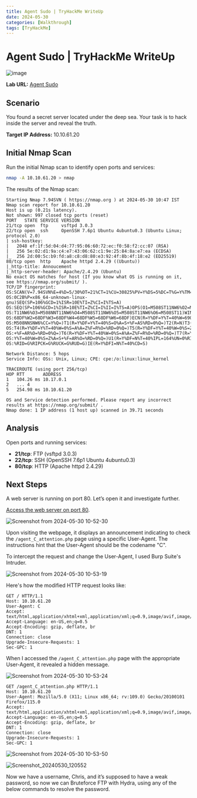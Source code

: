 ```yaml
---
title: Agent Sudo | TryHackMe WriteUp
date: 2024-05-30
categories: [Walkthrough]
tags: [TryHackMe]
---
```


# Agent Sudo | TryHackMe WriteUp

![image](https://github.com/f141ne0/f141ne0.github.io/assets/165682600/d2c9057e-ec75-4e46-93c2-9e88350f1c96)


**Lab URL:** [Agent Sudo](https://tryhackme.com/r/room/agentsudoctf)

## Scenario

You found a secret server located under the deep sea. Your task is to hack inside the server and reveal the truth.

**Target IP Address:** 10.10.61.20

## Initial Nmap Scan

Run the initial Nmap scan to identify open ports and services:

```bash
nmap -A 10.10.61.20 > nmap
```

The results of the Nmap scan:

```plaintext
Starting Nmap 7.94SVN ( https://nmap.org ) at 2024-05-30 10:47 IST
Nmap scan report for 10.10.61.20
Host is up (0.21s latency).
Not shown: 997 closed tcp ports (reset)
PORT   STATE SERVICE VERSION
21/tcp open  ftp     vsftpd 3.0.3
22/tcp open  ssh     OpenSSH 7.6p1 Ubuntu 4ubuntu0.3 (Ubuntu Linux; protocol 2.0)
| ssh-hostkey: 
|   2048 ef:1f:5d:04:d4:77:95:06:60:72:ec:f0:58:f2:cc:07 (RSA)
|   256 5e:02:d1:9a:c4:e7:43:06:62:c1:9e:25:84:8a:e7:ea (ECDSA)
|_  256 2d:00:5c:b9:fd:a8:c8:d8:80:e3:92:4f:8b:4f:18:e2 (ED25519)
80/tcp open  http    Apache httpd 2.4.29 ((Ubuntu))
|_http-title: Annoucement
|_http-server-header: Apache/2.4.29 (Ubuntu)
No exact OS matches for host (If you know what OS is running on it, see https://nmap.org/submit/ ).
TCP/IP fingerprint:
OS:SCAN(V=7.94SVN%E=4%D=5/30%OT=21%CT=1%CU=30825%PV=Y%DS=5%DC=T%G=Y%TM=6658
OS:0C2B%P=x86_64-unknown-linux-gnu)SEQ(SP=106%GCD=1%ISR=10E%TI=Z%CI=I%TS=A)
OS:SEQ(SP=106%GCD=1%ISR=10E%TI=Z%CI=I%II=I%TS=A)OPS(O1=M508ST11NW6%O2=M508S
OS:T11NW6%O3=M508NNT11NW6%O4=M508ST11NW6%O5=M508ST11NW6%O6=M508ST11)WIN(W1=
OS:68DF%W2=68DF%W3=68DF%W4=68DF%W5=68DF%W6=68DF)ECN(R=Y%DF=Y%T=40%W=6903%O=
OS:M508NNSNW6%CC=Y%Q=)T1(R=Y%DF=Y%T=40%S=O%A=S+%F=AS%RD=0%Q=)T2(R=N)T3(R=N)
OS:T4(R=Y%DF=Y%T=40%W=0%S=A%A=Z%F=R%O=%RD=0%Q=)T5(R=Y%DF=Y%T=40%W=0%S=Z%A=S
OS:+%F=AR%O=%RD=0%Q=)T6(R=Y%DF=Y%T=40%W=0%S=A%A=Z%F=R%O=%RD=0%Q=)T7(R=Y%DF=
OS:Y%T=40%W=0%S=Z%A=S+%F=AR%O=%RD=0%Q=)U1(R=Y%DF=N%T=40%IPL=164%UN=0%RIPL=G
OS:%RID=G%RIPCK=G%RUCK=G%RUD=G)IE(R=Y%DFI=N%T=40%CD=S)

Network Distance: 5 hops
Service Info: OSs: Unix, Linux; CPE: cpe:/o:linux:linux_kernel

TRACEROUTE (using port 256/tcp)
HOP RTT       ADDRESS
1   104.26 ms 10.17.0.1
2   ... 4
5   254.98 ms 10.10.61.20

OS and Service detection performed. Please report any incorrect results at https://nmap.org/submit/ .
Nmap done: 1 IP address (1 host up) scanned in 39.71 seconds
```

## Analysis

Open ports and running services:

- **21/tcp**: FTP (vsftpd 3.0.3)
- **22/tcp**: SSH (OpenSSH 7.6p1 Ubuntu 4ubuntu0.3)
- **80/tcp**: HTTP (Apache httpd 2.4.29)

## Next Steps

A web server is running on port 80. Let’s open it and investigate further.

[Access the web server on port 80](http://10.10.61.20).

![Screenshot from 2024-05-30 10-52-30](https://github.com/f141ne0/f141ne0.github.io/assets/165682600/cbe38abb-008a-439b-9f99-0cfb6392e441)

Upon visiting the webpage, it displays an announcement indicating to check the `/agent_C_attention.php` page using a specific User-Agent. The instructions hint that the User-Agent should be the codename "C".

To intercept the request and change the User-Agent, I used Burp Suite's Intruder.

![Screenshot from 2024-05-30 10-53-19](https://github.com/f141ne0/f141ne0.github.io/assets/165682600/a311ddb0-f341-4d6d-b17d-f2a269f2dd7a)

Here's how the modified HTTP request looks like:

```
GET / HTTP/1.1
Host: 10.10.61.20
User-Agent: C
Accept: text/html,application/xhtml+xml,application/xml;q=0.9,image/avif,image/webp,*/*;q=0.8
Accept-Language: en-US,en;q=0.5
Accept-Encoding: gzip, deflate, br
DNT: 1
Connection: close
Upgrade-Insecure-Requests: 1
Sec-GPC: 1
```

When I accessed the `/agent_C_attention.php` page with the appropriate User-Agent, it revealed a hidden message.

![Screenshot from 2024-05-30 10-53-24](https://github.com/f141ne0/f141ne0.github.io/assets/165682600/7c0c8451-afee-48a3-86a0-827261a8469b)

```
GET /agent_C_attention.php HTTP/1.1
Host: 10.10.61.20
User-Agent: Mozilla/5.0 (X11; Linux x86_64; rv:109.0) Gecko/20100101 Firefox/115.0
Accept: text/html,application/xhtml+xml,application/xml;q=0.9,image/avif,image/webp,*/*;q=0.8
Accept-Language: en-US,en;q=0.5
Accept-Encoding: gzip, deflate, br
DNT: 1
Connection: close
Upgrade-Insecure-Requests: 1
Sec-GPC: 1
```
![Screenshot from 2024-05-30 10-53-50](https://github.com/f141ne0/f141ne0.github.io/assets/165682600/88f1b2d6-b287-4a92-bbb8-bf7100e5353c)

![Screenshot_20240530_120552](https://github.com/f141ne0/f141ne0.github.io/assets/165682600/d0d7244d-7dbf-4f18-90a4-45bdb1ad2e5e)


Now we have a username, Chris, and it’s supposed to have a weak password, so now we can Bruteforce FTP with Hydra, using any of the below commands to resolve the password.




